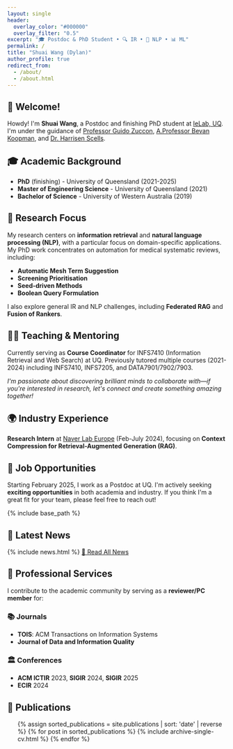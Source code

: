 ```yaml
---
layout: single
header:
  overlay_color: "#000000"
  overlay_filter: "0.5"
excerpt: "🎓 Postdoc & PhD Student • 🔍 IR • 🤖 NLP • 📊 ML"
permalink: /
title: "Shuai Wang (Dylan)"
author_profile: true
redirect_from: 
  - /about/
  - /about.html
---
```


## 👋 Welcome!

Howdy! I'm **Shuai Wang**, a Postdoc and finishing PhD student at [IeLab, UQ](https://ielab.io/). I'm under the guidance of [Professor Guido Zuccon](https://researchers.uq.edu.au/researcher/22857), [A.Professor Bevan Koopman](https://bevankoopman.github.io/), and [Dr. Harrisen Scells](https://scells.me/).

## 🎓 Academic Background

- **PhD** (finishing) - University of Queensland (2021-2025)
- **Master of Engineering Science** - University of Queensland (2021)
- **Bachelor of Science** - University of Western Australia (2019)

## 🔬 Research Focus

My research centers on **information retrieval** and **natural language processing (NLP)**, with a particular focus on domain-specific applications. My PhD work concentrates on automation for medical systematic reviews, including:

- **Automatic Mesh Term Suggestion**
- **Screening Prioritisation** 
- **Seed-driven Methods**
- **Boolean Query Formulation**

I also explore general IR and NLP challenges, including **Federated RAG** and **Fusion of Rankers**.

## 👨‍🏫 Teaching & Mentoring

Currently serving as **Course Coordinator** for INFS7410 (Information Retrieval and Web Search) at UQ. Previously tutored multiple courses (2021-2024) including INFS7410, INFS7205, and DATA7901/7902/7903.

*I'm passionate about discovering brilliant minds to collaborate with—if you're interested in research, let's connect and create something amazing together!*

## 🌍 Industry Experience

**Research Intern** at [Naver Lab Europe](https://europe.naverlabs.com/) (Feb-July 2024), focusing on **Context Compression for Retrieval-Augmented Generation (RAG)**.

## 💼 Job Opportunities

Starting February 2025, I work as a Postdoc at UQ. I'm actively seeking **exciting opportunities** in both academia and industry. If you think I'm a great fit for your team, please feel free to reach out!

{% include base_path %}

## 📰 Latest News
<div class="news-section">
{% include news.html %}
<a href="/news/" class="btn btn--primary btn--large">📖 Read All News</a>
</div>

## 🤝 Professional Services

I contribute to the academic community by serving as a **reviewer/PC member** for:

### 📚 Journals
- **TOIS**: ACM Transactions on Information Systems
- **Journal of Data and Information Quality**

### 🏛️ Conferences  
- **ACM ICTIR** 2023, **SIGIR** 2024, **SIGIR** 2025
- **ECIR** 2024

## 📝 Publications

<ul>
{% assign sorted_publications = site.publications | sort: 'date' | reverse %}
{% for post in sorted_publications %}
  {% include archive-single-cv.html %}
{% endfor %}
</ul>



